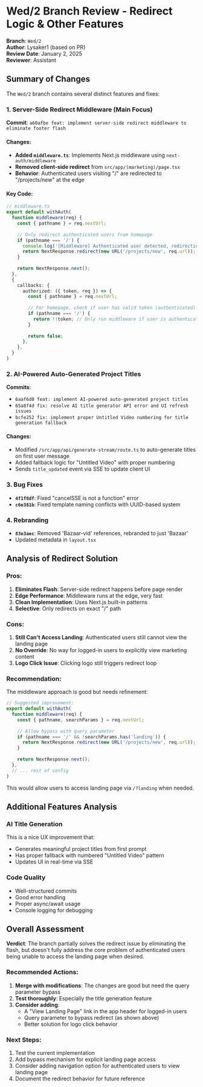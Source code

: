# Wed/2 Branch Review - Redirect Logic & Other Features

**Branch**: `Wed/2`  
**Author**: Lysaker1 (based on PR)  
**Review Date**: January 2, 2025  
**Reviewer**: Assistant

## Summary of Changes

The `Wed/2` branch contains several distinct features and fixes:

### 1. **Server-Side Redirect Middleware** (Main Focus)
**Commit**: `a60afbe feat: implement server-side redirect middleware to eliminate footer flash`

#### Changes:
- **Added `middleware.ts`**: Implements Next.js middleware using `next-auth/middleware`
- **Removed client-side redirect** from `src/app/(marketing)/page.tsx`
- **Behavior**: Authenticated users visiting "/" are redirected to "/projects/new" at the edge

#### Key Code:
```typescript
// middleware.ts
export default withAuth(
  function middleware(req) {
    const { pathname } = req.nextUrl;
    
    // Only redirect authenticated users from homepage
    if (pathname === '/') {
      console.log('[Middleware] Authenticated user detected, redirecting to /projects/new');
      return NextResponse.redirect(new URL('/projects/new', req.url));
    }
    
    return NextResponse.next();
  },
  {
    callbacks: {
      authorized: ({ token, req }) => {
        const { pathname } = req.nextUrl;
        
        // For homepage, check if user has valid token (authenticated)
        if (pathname === '/') {
          return !!token; // Only run middleware if user is authenticated
        }
        
        return false;
      },
    },
  }
)
```

### 2. **AI-Powered Auto-Generated Project Titles**
**Commits**: 
- `6aaf6d0 feat: implement AI-powered auto-generated project titles`
- `65a8f4d fix: resolve AI title generator API error and UI refresh issues`
- `bcfe252 fix: implement proper Untitled Video numbering for title generation fallback`

#### Changes:
- Modified `/src/app/api/generate-stream/route.ts` to auto-generate titles on first user message
- Added fallback logic for "Untitled Video" with proper numbering
- Sends `title_updated` event via SSE to update client UI

### 3. **Bug Fixes**
- **`4f1f8df`**: Fixed "cancelSSE is not a function" error
- **`c6e381b`**: Fixed template naming conflicts with UUID-based system

### 4. **Rebranding**
- **`83e3aec`**: Removed 'Bazaar-vid' references, rebranded to just 'Bazaar'
- Updated metadata in `layout.tsx`

## Analysis of Redirect Solution

### Pros:
1. **Eliminates Flash**: Server-side redirect happens before page render
2. **Edge Performance**: Middleware runs at the edge, very fast
3. **Clean Implementation**: Uses Next.js built-in patterns
4. **Selective**: Only redirects on exact "/" path

### Cons:
1. **Still Can't Access Landing**: Authenticated users still cannot view the landing page
2. **No Override**: No way for logged-in users to explicitly view marketing content
3. **Logo Click Issue**: Clicking logo still triggers redirect loop

### Recommendation:
The middleware approach is good but needs refinement:

```typescript
// Suggested improvement:
export default withAuth(
  function middleware(req) {
    const { pathname, searchParams } = req.nextUrl;
    
    // Allow bypass with query parameter
    if (pathname === '/' && !searchParams.has('landing')) {
      return NextResponse.redirect(new URL('/projects/new', req.url));
    }
    
    return NextResponse.next();
  },
  // ... rest of config
)
```

This would allow users to access landing page via `/?landing` when needed.

## Additional Features Analysis

### AI Title Generation
This is a nice UX improvement that:
- Generates meaningful project titles from first prompt
- Has proper fallback with numbered "Untitled Video" pattern
- Updates UI in real-time via SSE

### Code Quality
- Well-structured commits
- Good error handling
- Proper async/await usage
- Console logging for debugging

## Overall Assessment

**Verdict**: The branch partially solves the redirect issue by eliminating the flash, but doesn't fully address the core problem of authenticated users being unable to access the landing page when desired.

### Recommended Actions:
1. **Merge with modifications**: The changes are good but need the query parameter bypass
2. **Test thoroughly**: Especially the title generation feature
3. **Consider adding**:
   - A "View Landing Page" link in the app header for logged-in users
   - Query parameter to bypass redirect (as shown above)
   - Better solution for logo click behavior

### Next Steps:
1. Test the current implementation
2. Add bypass mechanism for explicit landing page access
3. Consider adding navigation option for authenticated users to view landing page
4. Document the redirect behavior for future reference